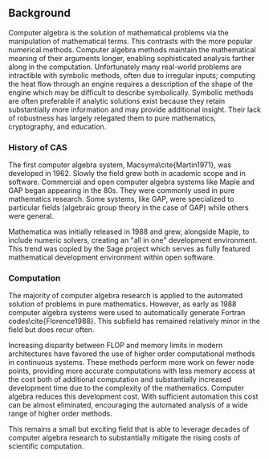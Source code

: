
Background
----------

Computer algebra is the solution of mathematical problems via the manipulation of mathematical terms.  This contrasts with the more popular numerical methods.  Computer algebra methods maintain the mathematical meaning of their arguments longer, enabling sophisticated analysis farther along in the computation.  Unfortunately many real-world problems are intractible with symbolic methods, often due to irregular inputs; computing the heat flow through an engine requires a description of the shape of the engine which may be difficult to describe symbolically.  Symbolic methods are often preferable if analytic solutions exist because they retain substantially more information and may provide additional insight.  Their lack of robustness has largely relegated them to pure mathematics, cryptography, and education.


### History of CAS

The first computer algebra system, Macsyma\cite{Martin1971}, was developed in 1962.  Slowly the field grew both in academic scope and in software.  Commercial and open computer algebra systems like Maple and GAP began appearing in the 80s.  They were commonly used in pure mathematics research.  Some systems, like GAP, were specialized to particular fields (algebraic group theory in the case of GAP) while others were general.

Mathematica was initially released in 1988 and grew, alongside Maple, to include numeric solvers, creating an "all in one" development environment.  This trend was copied by the Sage project which serves as fully featured mathematical development environment within open software.


### Computation

The majority of computer algebra research is applied to the automated solution of problems in pure mathematics.  However, as early as 1988 computer algebra systems were used to automatically generate Fortran codes\cite{Florence1988}.  This subfield has remained relatively minor in the field but does recur often.  

Increasing disparity between FLOP and memory limits in modern architectures have favored the use of higher order computational methods in continuous systems.  These methods perform more work on fewer node points, providing more accurate computations with less memory access at the cost both of additional computation and substantially increased development time due to the complexity of the mathematics.  Computer algebra reduces this development cost.  With sufficient automation this cost can be almost eliminated, encouraging the automated analysis of a wide range of higher order methods.

This remains a small but exciting field that is able to leverage decades of computer algebra research to substantially mitigate the rising costs of scientific computation.
